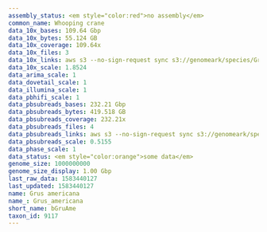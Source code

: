 ```yaml
---
assembly_status: <em style="color:red">no assembly</em>
common_name: Whooping crane
data_10x_bases: 109.64 Gbp
data_10x_bytes: 55.124 GB
data_10x_coverage: 109.64x
data_10x_files: 3
data_10x_links: aws s3 --no-sign-request sync s3://genomeark/species/Grus_americana/bGruAme1/genomic_data/10x/ .<br>
data_10x_scale: 1.8524
data_arima_scale: 1
data_dovetail_scale: 1
data_illumina_scale: 1
data_pbhifi_scale: 1
data_pbsubreads_bases: 232.21 Gbp
data_pbsubreads_bytes: 419.518 GB
data_pbsubreads_coverage: 232.21x
data_pbsubreads_files: 4
data_pbsubreads_links: aws s3 --no-sign-request sync s3://genomeark/species/Grus_americana/bGruAme1/genomic_data/pacbio/ . --exclude "*ccs*bam*"<br>
data_pbsubreads_scale: 0.5155
data_phase_scale: 1
data_status: <em style="color:orange">some data</em>
genome_size: 1000000000
genome_size_display: 1.00 Gbp
last_raw_data: 1583440127
last_updated: 1583440127
name: Grus americana
name_: Grus_americana
short_name: bGruAme
taxon_id: 9117
---
```

